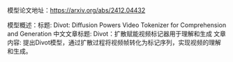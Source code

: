 模型论文地址：https://arxiv.org/abs/2412.04432

模型概述：标题: Divot: Diffusion Powers Video Tokenizer for Comprehension and Generation
中文文章标题: Divot：扩散赋能视频标记器用于理解和生成
文章内容: 提出Divot模型，通过扩散过程将视频帧转化为标记序列，实现视频的理解和生成。
